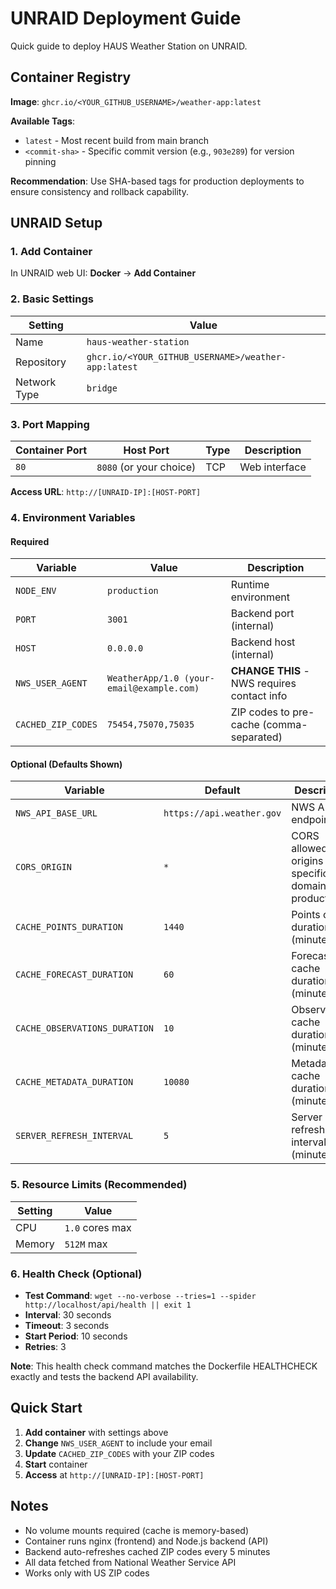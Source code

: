 # UNRAID Deployment Guide

Quick guide to deploy HAUS Weather Station on UNRAID.

## Container Registry

**Image**: `ghcr.io/<YOUR_GITHUB_USERNAME>/weather-app:latest`

**Available Tags**:
- `latest` - Most recent build from main branch
- `<commit-sha>` - Specific commit version (e.g., `903e289`) for version pinning

**Recommendation**: Use SHA-based tags for production deployments to ensure consistency and rollback capability.

## UNRAID Setup

### 1. Add Container

In UNRAID web UI: **Docker** → **Add Container**

### 2. Basic Settings

| Setting | Value |
|---------|-------|
| Name | `haus-weather-station` |
| Repository | `ghcr.io/<YOUR_GITHUB_USERNAME>/weather-app:latest` |
| Network Type | `bridge` |

### 3. Port Mapping

| Container Port | Host Port | Type | Description |
|----------------|-----------|------|-------------|
| `80` | `8080` (or your choice) | TCP | Web interface |

**Access URL**: `http://[UNRAID-IP]:[HOST-PORT]`

### 4. Environment Variables

#### Required
| Variable | Value | Description |
|----------|-------|-------------|
| `NODE_ENV` | `production` | Runtime environment |
| `PORT` | `3001` | Backend port (internal) |
| `HOST` | `0.0.0.0` | Backend host (internal) |
| `NWS_USER_AGENT` | `WeatherApp/1.0 (your-email@example.com)` | **CHANGE THIS** - NWS requires contact info |
| `CACHED_ZIP_CODES` | `75454,75070,75035` | ZIP codes to pre-cache (comma-separated) |

#### Optional (Defaults Shown)
| Variable | Default | Description |
|----------|---------|-------------|
| `NWS_API_BASE_URL` | `https://api.weather.gov` | NWS API endpoint |
| `CORS_ORIGIN` | `*` | CORS allowed origins (use specific domain in production) |
| `CACHE_POINTS_DURATION` | `1440` | Points cache duration (minutes) |
| `CACHE_FORECAST_DURATION` | `60` | Forecast cache duration (minutes) |
| `CACHE_OBSERVATIONS_DURATION` | `10` | Observations cache duration (minutes) |
| `CACHE_METADATA_DURATION` | `10080` | Metadata cache duration (minutes) |
| `SERVER_REFRESH_INTERVAL` | `5` | Server refresh interval (minutes) |

### 5. Resource Limits (Recommended)

| Setting | Value |
|---------|-------|
| CPU | `1.0` cores max |
| Memory | `512M` max |

### 6. Health Check (Optional)

- **Test Command**: `wget --no-verbose --tries=1 --spider http://localhost/api/health || exit 1`
- **Interval**: 30 seconds
- **Timeout**: 3 seconds
- **Start Period**: 10 seconds
- **Retries**: 3

**Note**: This health check command matches the Dockerfile HEALTHCHECK exactly and tests the backend API availability.

## Quick Start

1. **Add container** with settings above
2. **Change** `NWS_USER_AGENT` to include your email
3. **Update** `CACHED_ZIP_CODES` with your ZIP codes
4. **Start** container
5. **Access** at `http://[UNRAID-IP]:[HOST-PORT]`

## Notes

- No volume mounts required (cache is memory-based)
- Container runs nginx (frontend) and Node.js backend (API)
- Backend auto-refreshes cached ZIP codes every 5 minutes
- All data fetched from National Weather Service API
- Works only with US ZIP codes

